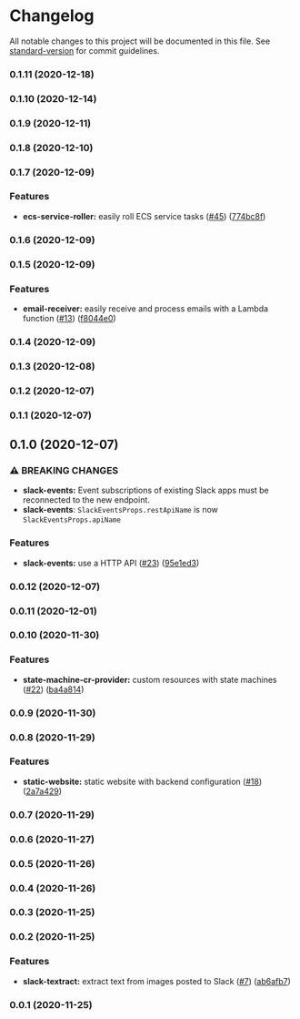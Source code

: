 # Changelog

All notable changes to this project will be documented in this file. See [standard-version](https://github.com/conventional-changelog/standard-version) for commit guidelines.

### 0.1.11 (2020-12-18)

### 0.1.10 (2020-12-14)

### 0.1.9 (2020-12-11)

### 0.1.8 (2020-12-10)

### 0.1.7 (2020-12-09)


### Features

* **ecs-service-roller:** easily roll ECS service tasks ([#45](https://github.com/jogold/cloudstructs/issues/45)) ([774bc8f](https://github.com/jogold/cloudstructs/commit/774bc8f994004a34bb2d6bbf732f40c2e12bf702))

### 0.1.6 (2020-12-09)

### 0.1.5 (2020-12-09)


### Features

* **email-receiver:** easily receive and process emails with a Lambda function ([#13](https://github.com/jogold/cloudstructs/issues/13)) ([f8044e0](https://github.com/jogold/cloudstructs/commit/f8044e0a6caad208cca51f05bc619e3402d53532))

### 0.1.4 (2020-12-09)

### 0.1.3 (2020-12-08)

### 0.1.2 (2020-12-07)

### 0.1.1 (2020-12-07)

## 0.1.0 (2020-12-07)


### ⚠ BREAKING CHANGES

* **slack-events:** Event subscriptions of existing Slack apps must be reconnected to the new endpoint.
* **slack-events**: `SlackEventsProps.restApiName` is now `SlackEventsProps.apiName`

### Features

* **slack-events:** use a HTTP API ([#23](https://github.com/jogold/cloudstructs/issues/23)) ([95e1ed3](https://github.com/jogold/cloudstructs/commit/95e1ed3008a70ec347f12bc2ad9eb103149647f1))

### 0.0.12 (2020-12-07)

### 0.0.11 (2020-12-01)

### 0.0.10 (2020-11-30)


### Features

* **state-machine-cr-provider:** custom resources with state machines ([#22](https://github.com/jogold/cloudstructs/issues/22)) ([ba4a814](https://github.com/jogold/cloudstructs/commit/ba4a814687f86e582c6362babcbce09547521be7))

### 0.0.9 (2020-11-30)

### 0.0.8 (2020-11-29)


### Features

* **static-website:** static website with backend configuration ([#18](https://github.com/jogold/cloudstructs/issues/18)) ([2a7a429](https://github.com/jogold/cloudstructs/commit/2a7a42915316117ba4505e00b9b49ea39dc176e5))

### 0.0.7 (2020-11-29)

### 0.0.6 (2020-11-27)

### 0.0.5 (2020-11-26)

### 0.0.4 (2020-11-26)

### 0.0.3 (2020-11-25)

### 0.0.2 (2020-11-25)


### Features

* **slack-textract:** extract text from images posted to Slack ([#7](https://github.com/jogold/cloudstructs/issues/7)) ([ab6afb7](https://github.com/jogold/cloudstructs/commit/ab6afb736da6539132c6b1596f22836c8e11e903))

### 0.0.1 (2020-11-25)
